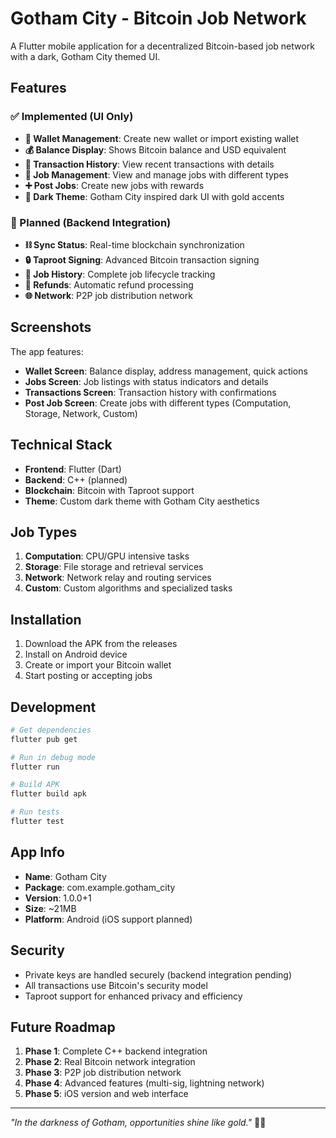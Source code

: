 # Gotham City - Bitcoin Job Network

A Flutter mobile application for a decentralized Bitcoin-based job network with a dark, Gotham City themed UI.

## Features

### ✅ Implemented (UI Only)
- **🔑 Wallet Management**: Create new wallet or import existing wallet
- **💰 Balance Display**: Shows Bitcoin balance and USD equivalent
- **📜 Transaction History**: View recent transactions with details
- **💼 Job Management**: View and manage jobs with different types
- **➕ Post Jobs**: Create new jobs with rewards
- **🎨 Dark Theme**: Gotham City inspired dark UI with gold accents

### 🔄 Planned (Backend Integration)
- **⛓ Sync Status**: Real-time blockchain synchronization
- **🔒 Taproot Signing**: Advanced Bitcoin transaction signing
- **🧾 Job History**: Complete job lifecycle tracking
- **💸 Refunds**: Automatic refund processing
- **🌐 Network**: P2P job distribution network

## Screenshots

The app features:
- **Wallet Screen**: Balance display, address management, quick actions
- **Jobs Screen**: Job listings with status indicators and details
- **Transactions Screen**: Transaction history with confirmations
- **Post Job Screen**: Create jobs with different types (Computation, Storage, Network, Custom)

## Technical Stack

- **Frontend**: Flutter (Dart)
- **Backend**: C++ (planned)
- **Blockchain**: Bitcoin with Taproot support
- **Theme**: Custom dark theme with Gotham City aesthetics

## Job Types

1. **Computation**: CPU/GPU intensive tasks
2. **Storage**: File storage and retrieval services
3. **Network**: Network relay and routing services
4. **Custom**: Custom algorithms and specialized tasks

## Installation

1. Download the APK from the releases
2. Install on Android device
3. Create or import your Bitcoin wallet
4. Start posting or accepting jobs

## Development

```bash
# Get dependencies
flutter pub get

# Run in debug mode
flutter run

# Build APK
flutter build apk

# Run tests
flutter test
```

## App Info

- **Name**: Gotham City
- **Package**: com.example.gotham_city
- **Version**: 1.0.0+1
- **Size**: ~21MB
- **Platform**: Android (iOS support planned)

## Security

- Private keys are handled securely (backend integration pending)
- All transactions use Bitcoin's security model
- Taproot support for enhanced privacy and efficiency

## Future Roadmap

1. **Phase 1**: Complete C++ backend integration
2. **Phase 2**: Real Bitcoin network integration
3. **Phase 3**: P2P job distribution network
4. **Phase 4**: Advanced features (multi-sig, lightning network)
5. **Phase 5**: iOS version and web interface

---

*"In the darkness of Gotham, opportunities shine like gold."* 🦇✨
